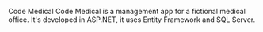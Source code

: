 Code Medical
Code Medical is a management app for a fictional medical office. It's developed in ASP.NET, it uses Entity Framework and SQL Server.
